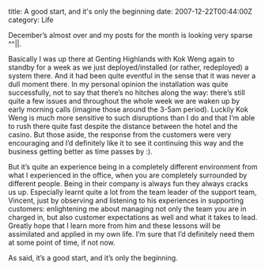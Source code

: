 title: A good start, and it's only the beginning
date: 2007-12-22T00:44:00Z
category: Life

December’s almost over and my posts for the month is looking very sparse ^^||.

Basically I was up there at Genting Highlands with Kok Weng again to standby for a week as we just deployed/installed (or rather, redeployed) a system there. And it had been quite eventful in the sense that it was never a dull moment there. In my personal opinion the installation was quite successfully, not to say that there’s no hitches along the way: there’s still quite a few issues and throughout the whole week we are waken up by early morning calls (imagine those around the 3-5am period). Luckily Kok Weng is much more sensitive to such disruptions than I do and that I’m able to rush there quite fast despite the distance between the hotel and the casino. But those aside, the response from the customers were very encouraging and I’d definitely like it to see it continuing this way and the business getting better as time passes by :).

But it’s quite an experience being in a completely different environment from what I experienced in the office, when you are completely surrounded by different people. Being in their company is always fun they always cracks us up. Especially learnt quite a lot from the team leader of the support team, Vincent, just by observing and listening to his experiences in supporting customers: enlightening me about managing not only the team you are in charged in, but also customer expectations as well and what it takes to lead. Greatly hope that I learn more from him and these lessons will be assimilated and applied in my own life. I’m sure that I’d definitely need them at some point of time, if not now.

As said, it’s a good start, and it’s only the beginning.
